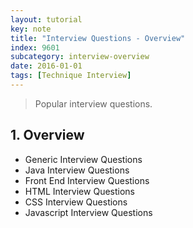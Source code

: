 ```yaml
---
layout: tutorial
key: note
title: "Interview Questions - Overview"
index: 9601
subcategory: interview-overview
date: 2016-01-01
tags: [Technique Interview]
---
```


> Popular interview questions.

## 1. Overview
* Generic Interview Questions
* Java Interview Questions
* Front End Interview Questions
* HTML Interview Questions
* CSS Interview Questions
* Javascript Interview Questions
